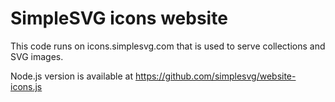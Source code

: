 # SimpleSVG icons website

This code runs on icons.simplesvg.com that is used to serve collections and SVG images.

Node.js version is available at https://github.com/simplesvg/website-icons.js
